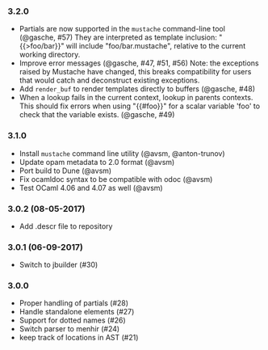 ### 3.2.0

* Partials are now supported in the `mustache` command-line tool (@gasche, #57)
  They are interpreted as template inclusion: "{{>foo/bar}}" will include
  "foo/bar.mustache", relative to the current working directory.
* Improve error messages (@gasche, #47, #51, #56)
  Note: the exceptions raised by Mustache have changed, this breaks
  compatibility for users that would catch and deconstruct existing
  exceptions.
* Add `render_buf` to render templates directly to buffers (@gasche, #48)
* When a lookup fails in the current context, lookup in parents contexts.
  This should fix errors when using "{{#foo}}" for a scalar variable
  'foo' to check that the variable exists.
  (@gasche, #49)

### 3.1.0

* Install `mustache` command line utility (@avsm, @anton-trunov)
* Update opam metadata to 2.0 format (@avsm)
* Port build to Dune (@avsm)
* Fix ocamldoc syntax to be compatible with odoc (@avsm)
* Test OCaml 4.06 and 4.07 as well (@avsm)

### 3.0.2 (08-05-2017)

* Add .descr file to repository

### 3.0.1 (06-09-2017)

* Switch to jbuilder (#30)

### 3.0.0

* Proper handling of partials (#28)
* Handle standalone elements (#27)
* Support for dotted names (#26)
* Switch parser to menhir (#24)
* keep track of locations in AST (#21)
